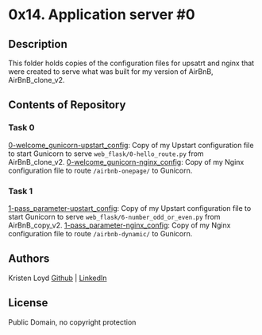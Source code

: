 # 0x14. Application server #0

## Description
This folder holds copies of the configuration files for upsatrt and nginx that were created to serve what was built for my version of AirBnB, AirBnB_clone_v2.

## Contents of Repository
### Task 0
[0-welcome_gunicorn-upstart_config](0-welcome_gunicorn-upstart_config): Copy of my Upstart configuration file to start Gunicorn to serve `web_flask/0-hello_route.py` from AirBnB_clone_v2.
[0-welcome_gunicorn-nginx_config](0-welcome_gunicorn-nginx_config): Copy of my Nginx configuration file to route `/airbnb-onepage/` to Gunicorn.


### Task 1
[1-pass_parameter-upstart_config](1-pass_parameter-upstart_config): Copy of my Upstart configuration file to start Gunicorn to serve `web_flask/6-number_odd_or_even.py` from AirBnB_copy_v2.
[1-pass_parameter-nginx_config](1-pass_parameter-nginx_config): Copy of my Nginx configuration file to route `/airbnb-dynamic/` to Gunicorn.

## Authors
Kristen Loyd        [Github](https://github.com/KRLoyd) |  [LinkedIn](https://www.linkedin.com/in/kristen-loyd-34984a92)

## License
Public Domain, no copyright protection
